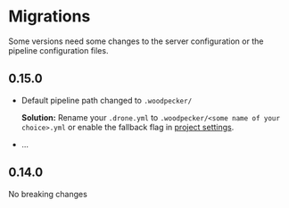 # Migrations

Some versions need some changes to the server configuration or the pipeline configuration files.

## 0.15.0

- Default pipeline path changed to `.woodpecker/`

  **Solution:** Rename your `.drone.yml` to `.woodpecker/<some name of your choice>.yml` or enable the fallback flag in [project settings](/docs/usage/project-settings#pipeline-path).
- ...

## 0.14.0

No breaking changes
